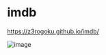 # imdb

https://z3rogoku.github.io/imdb/


![image](https://github.com/Z3rOGoku/imdb/assets/106601578/5020b9cc-9abd-4f01-a35b-d92332b74429)
